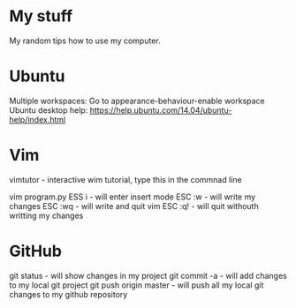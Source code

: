 My stuff
========

My random tips how to use my computer.

Ubuntu
======

Multiple workspaces:
Go to appearance-behaviour-enable workspace
Ubuntu desktop help: https://help.ubuntu.com/14.04/ubuntu-help/index.html

Vim
===
vimtutor - interactive wim tutorial, type this in the commnad line

vim program.py
ESS i - will enter insert mode
ESC :w - will write my changes
ESC :wq - will write and quit vim
ESC :q! - will quit withouth writting my changes

GitHub
======

git status - will show changes in my project
git commit -a - will add changes to my local git project
git push origin master - will push all my local git changes to my github repository  
